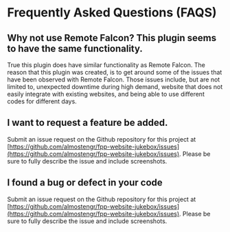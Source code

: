 # Frequently Asked Questions (FAQS)

## Why not use Remote Falcon? This plugin seems to have the same functionality.

True this plugin does have similar functionality as Remote Falcon. The reason that this plugin was created,
is to get around some of the issues that have been observed with Remote Falcon. Those issues include, but 
are not limited to, unexpected downtime during high demand, website that does not easily integrate with 
existing websites, and being able to use different codes for different days.

## I want to request a feature be added.

Submit an issue request on the Github repository for this project at 
[https://github.com/almostengr/fpp-website-jukebox/issues](https://github.com/almostengr/fpp-website-jukebox/issues).
Please be sure to fully describe the issue and include screenshots.

## I found a bug or defect in your code

Submit an issue request on the Github repository for this project at 
[https://github.com/almostengr/fpp-website-jukebox/issues](https://github.com/almostengr/fpp-website-jukebox/issues).
Please be sure to fully describe the issue and include screenshots.
